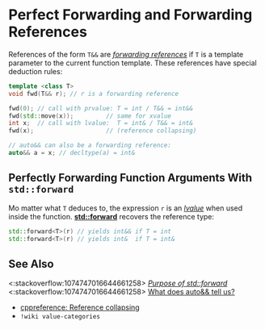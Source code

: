 # Perfect Forwarding and Forwarding References

References of the form `T&&` are
*[forwarding references](https://en.cppreference.com/w/cpp/language/reference#Forwarding_references)*
if `T` is a template parameter to the current function template.
These references have special deduction rules:
```cpp
template <class T>
void fwd(T&& r); // r is a forwarding reference

fwd(0); // call with prvalue: T = int / T&& = int&&
fwd(std::move(x));         // same for xvalue
int x;  // call with lvalue:  T = int& / T&& = int&
fwd(x);                    // (reference collapsing)

// auto&& can also be a forwarding reference:
auto&& a = x; // decltype(a) = int&
```

## Perfectly Forwarding Function Arguments With `std::forward`
Mo matter what `T` deduces to, the expression `r`
is an
*[lvalue](https://en.cppreference.com/w/cpp/language/value_category#lvalue)*
when used inside the function.
**[std::forward](https://en.cppreference.com/w/cpp/utility/forward)**
recovers the reference type:
```cpp
std::forward<T>(r) // yields int&& if T = int
std::forward<T>(r) // yields int&  if T = int&
```

## See Also
<:stackoverflow:1074747016644661258>
*[Purpose of std::forward](https://stackoverflow.com/q/3582001/5740428)*<br>
<:stackoverflow:1074747016644661258>
[What does auto&& tell us?](https://stackoverflow.com/q/13230480/5740428)<br>
- [cppreference: Reference collapsing](https://en.cppreference.com/w/cpp/language/reference#Reference_collapsing)
- `!wiki value-categories`
